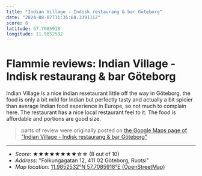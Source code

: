 ```yaml
---
title: "Indian Village - Indisk restaurang & bar Göteborg"
date: "2024-08-07T11:35:04.339111Z"
score: 8
latitude: 57.7085918
longitude: 11.9852532
---
```

# Flammie reviews: Indian Village - Indisk restaurang & bar Göteborg

Indian Village is a nice indian resetaurant little off the way in
Göteborg, the food is only a bit mild for Indian but perfectly tasty
and actually a bit spicier than average Indian food experience in Europe,
so not much to complain here. The restaurant has a nice local restaurant
feel to it. The food is affordable and portions are good size.

> parts of review were originally posted on [the Google Maps page of
  "Indian Village - Indisk restaurang & bar Göteborg"](https://www.google.com/maps/place//data=!4m2!3m1!1s0x0:0x829bd33accb83f0e)
* * *
- *Score*: ★★★★★★★★☆☆ (8 out of 10)
- *Address*: "Folkungagatan 12, 411 02 Göteborg, Ruotsi"
- *Map location*: [11.9852532°N 57.7085918°E (OpenStreetMap)](https://www.openstreetmap.org/?mlat=57.7085918&mlon=11.9852532&zoom=12)
